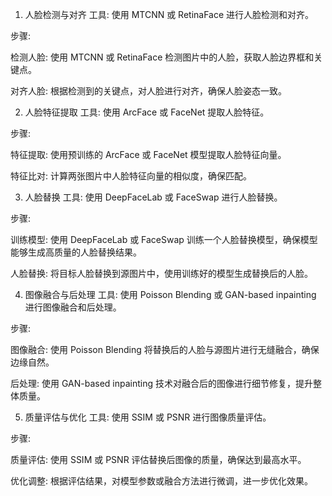 1. 人脸检测与对齐
工具: 使用 MTCNN 或 RetinaFace 进行人脸检测和对齐。

步骤:

检测人脸: 使用 MTCNN 或 RetinaFace 检测图片中的人脸，获取人脸边界框和关键点。

对齐人脸: 根据检测到的关键点，对人脸进行对齐，确保人脸姿态一致。

2. 人脸特征提取
工具: 使用 ArcFace 或 FaceNet 提取人脸特征。

步骤:

特征提取: 使用预训练的 ArcFace 或 FaceNet 模型提取人脸特征向量。

特征比对: 计算两张图片中人脸特征向量的相似度，确保匹配。

3. 人脸替换
工具: 使用 DeepFaceLab 或 FaceSwap 进行人脸替换。

步骤:

训练模型: 使用 DeepFaceLab 或 FaceSwap 训练一个人脸替换模型，确保模型能够生成高质量的人脸替换结果。

人脸替换: 将目标人脸替换到源图片中，使用训练好的模型生成替换后的人脸。

4. 图像融合与后处理
工具: 使用 Poisson Blending 或 GAN-based inpainting 进行图像融合和后处理。

步骤:

图像融合: 使用 Poisson Blending 将替换后的人脸与源图片进行无缝融合，确保边缘自然。

后处理: 使用 GAN-based inpainting 技术对融合后的图像进行细节修复，提升整体质量。

5. 质量评估与优化
工具: 使用 SSIM 或 PSNR 进行图像质量评估。

步骤:

质量评估: 使用 SSIM 或 PSNR 评估替换后图像的质量，确保达到最高水平。

优化调整: 根据评估结果，对模型参数或融合方法进行微调，进一步优化效果。
